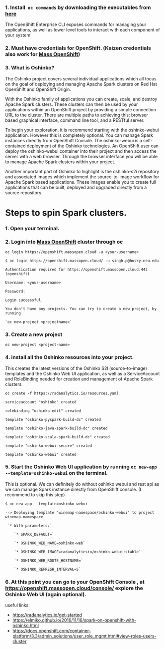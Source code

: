 ### 1. Install` oc commands` by downloading the executables from [here](https://github.com/openshift/origin/releases)
The OpenShift Enterprise CLI exposes commands for managing your applications, as well as lower level tools to interact with each component of your system

### 2. Must have credentials for OpenShift. (Kaizen credentials also work for [Mass OpenShift](https://openshift.massopen.cloud/))

### 3. What is Oshinko?
The Oshinko project covers several individual applications which all focus on the goal of deploying and managing Apache Spark clusters on Red Hat OpenShift and OpenShift Origin.

With the Oshinko family of applications you can create, scale, and destroy Apache Spark clusters. These clusters can then be used by your applications within an OpenShift project by providing a simple connection URL to the cluster. There are multiple paths to achieving this: browser based graphical interface, command line tool, and a RESTful server.

To begin your exploration, it is recommend starting with the oshinko-webui application. However this is completely optional. You can manage Spark instances directly from OpenShift Console. The oshinko-webui is a self-contained deployment of the Oshinko technologies. An OpenShift user can deploy the oshinko-webui container into their project and then access the server with a web browser. Through the browser interface you will be able to manage Apache Spark clusters within your project.

Another important part of Oshinko to highlight is the oshinko-s2i repository and associated images which implement the source-to-image workflow for Apache Spark based applications. These images enable you to create full applications that can be built, deployed and upgraded directly from a source repository.

# Steps to spin Spark clusters.
### 1. Open your terminal.

### 2. Login into [Mass OpenShift](https://openshift.massopen.cloud/) cluster through oc
`oc login https://openshift.massopen.cloud -u <your-username>`

`$ oc login https://openshift.massopen.cloud/ -u singh.p@husky.neu.edu`

`Authentication required for https://openshift.massopen.cloud:443 (openshift)`

`Username: <your-username>`

`Password: `

`Login successful.`


`You don't have any projects. You can try to create a new project, by running`

    `oc new-project <projectname>`

### 3. Create a new project
`oc new-project <project-name>`

### 4. install all the Oshinko resources into your project.
This creates the latest versions of the Oshinko S2I (source-to-image) templates and the Oshinko Web UI application, as well as a ServiceAccount and RoleBinding needed for creation and management of Apache Spark clusters.


`oc create -f https://radanalytics.io/resources.yaml`

`serviceaccount "oshinko" created`

`rolebinding "oshinko-edit" created`

`template "oshinko-pyspark-build-dc" created`

`template "oshinko-java-spark-build-dc" created`

`template "oshinko-scala-spark-build-dc" created`

`template "oshinko-webui-secure" created`

`template "oshinko-webui" created`


### 5. Start the Oshinko Web UI application by running `oc new-app --template=oshinko-webui` on the terminal.

This is optional. We can definitely do without oshinko webui and rest api as we can manage Spark instance directly from OpenShift console. (I recommend to skip this step)

`$ oc new-app --template=oshinko-webui`

`--> Deploying template "winemap-namespace/oshinko-webui" to project winemap-namespace`


     `* With parameters:`

        `* SPARK_DEFAULT=`

        `* OSHINKO_WEB_NAME=oshinko-web`

        `* OSHINKO_WEB_IMAGE=radanalyticsio/oshinko-webui:stable`

        `* OSHINKO_WEB_ROUTE_HOSTNAME=`

        `* OSHINKO_REFRESH_INTERVAL=5`

### 6. At this point you can go to your OpenShift Console , at https://openshift.massopen.cloud/console/ explore the Oshinko Web UI (again optional).


useful links:  
* https://radanalytics.io/get-started
* https://elmiko.github.io/2016/11/16/spark-on-openshift-with-oshinko.html
* https://docs.openshift.com/container-platform/3.3/admin_solutions/user_role_mgmt.html#view-roles-users-cluster


